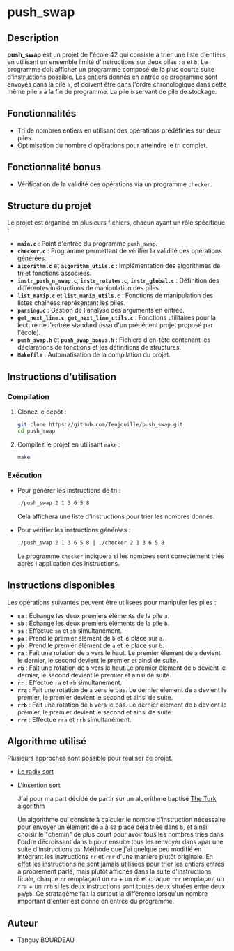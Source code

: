 # push_swap

## Description

**push_swap** est un projet de l'école 42 qui consiste à trier une liste d'entiers en utilisant un ensemble limité d'instructions sur deux piles : `a` et `b`. Le programme doit afficher un programme composé de la plus courte suite d’instructions possible. Les entiers donnés en entrée de programme sont envoyés dans la pile `a`, et doivent être dans l'ordre chronologique dans cette même pile `a` à la fin du programme. La pile `b` servant de pile de stockage.

## Fonctionnalités

- Tri de nombres entiers en utilisant des opérations prédéfinies sur deux piles.
- Optimisation du nombre d'opérations pour atteindre le tri complet.

## Fonctionnalité bonus
- Vérification de la validité des opérations via un programme `checker`.

## Structure du projet

Le projet est organisé en plusieurs fichiers, chacun ayant un rôle spécifique :

- **`main.c`** : Point d'entrée du programme `push_swap`.
- **`checker.c`** : Programme permettant de vérifier la validité des opérations générées.
- **`algorithm.c`** et **`algorithm_utils.c`** : Implémentation des algorithmes de tri et fonctions associées.
- **`instr_push_n_swap.c`**, **`instr_rotates.c`**, **`instr_global.c`** : Définition des différentes instructions de manipulation des piles.
- **`list_manip.c`** et **`list_manip_utils.c`** : Fonctions de manipulation des listes chaînées représentant les piles.
- **`parsing.c`** : Gestion de l'analyse des arguments en entrée.
- **`get_next_line.c`**, **`get_next_line_utils.c`** : Fonctions utilitaires pour la lecture de l'entrée standard (issu d'un précédent projet proposé par l'école).
- **`push_swap.h`** et **`push_swap_bonus.h`** : Fichiers d'en-tête contenant les déclarations de fonctions et les définitions de structures.
- **`Makefile`** : Automatisation de la compilation du projet.

## Instructions d'utilisation

### Compilation

1. Clonez le dépôt :
   ```bash
   git clone https://github.com/Tenjouille/push_swap.git
   cd push_swap
   ```
2. Compilez le projet en utilisant `make` :
   ```bash
   make
   ```

### Exécution

- Pour générer les instructions de tri :
  ```bash
  ./push_swap 2 1 3 6 5 8
  ```
  Cela affichera une liste d'instructions pour trier les nombres donnés.

- Pour vérifier les instructions générées :
  ```bash
  ./push_swap 2 1 3 6 5 8 | ./checker 2 1 3 6 5 8
  ```
  Le programme `checker` indiquera si les nombres sont correctement triés après l'application des instructions.

## Instructions disponibles

Les opérations suivantes peuvent être utilisées pour manipuler les piles :

- **`sa`** : Échange les deux premiers éléments de la pile `a`.
- **`sb`** : Échange les deux premiers éléments de la pile `b`.
- **`ss`** : Effectue `sa` et `sb` simultanément.
- **`pa`** : Prend le premier élément de `b` et le place sur `a`.
- **`pb`** : Prend le premier élément de `a` et le place sur `b`.
- **`ra`** : Fait une rotation de `a` vers le haut. Le premier élement de `a` devient le dernier, le second devient le premier et ainsi de suite.
- **`rb`** : Fait une rotation de `b` vers le haut.Le premier élement de `b` devient le dernier, le second devient le premier et ainsi de suite.
- **`rr`** : Effectue `ra` et `rb` simultanément.
- **`rra`** : Fait une rotation de `a` vers le bas. Le dernier élement de `a` devient le premier, le premier devient le second et ainsi de suite.
- **`rrb`** : Fait une rotation de `b` vers le bas. Le dernier élement de `b` devient le premier, le premier devient le second et ainsi de suite.
- **`rrr`** : Effectue `rra` et `rrb` simultanément.

## Algorithme utilisé

Plusieurs approches sont possible pour réaliser ce projet.

- [Le radix sort](https://medium.com/nerd-for-tech/push-swap-tutorial-fa746e6aba1e)
- [L'insertion sort](https://en.wikipedia.org/wiki/Insertion_sort)

  J'ai pour ma part décidé de partir sur un algorithme baptisé [The Turk algorithm](https://medium.com/@ayogun/push-swap-c1f5d2d41e97)

  Un algorithme qui consiste à calculer le nombre d'instruction nécessaire pour envoyer un élement de `a` à sa place déjà triée dans `b`, et ainsi choisir le "chemin" de plus court pour avoir tous les nombres triés dans l'ordre décroissant dans `b` pour ensuite tous les renvoyer dans `a`par une suite d'instructions `pa`.
  Méthode que j'ai quelque peu modifié en intégrant les instructions `rr` et `rrr` d'une manière plutôt originale. En effet les instructions ne sont jamais utilisées pour trier les entiers entrés à proprement parlé, mais plutôt affichés dans la suite d'instructions finale, chaque `rr` remplaçant un `ra` + un `rb` et chaque `rrr` remplaçant un `rra` + un `rrb` si les deux instructions sont toutes deux situées entre deux `pa`/`pb`. Ce stratagème fait la surtout la différence lorsqu'un nombre important d'entier est donné en entrée du programme.
## Auteur

- Tanguy BOURDEAU

